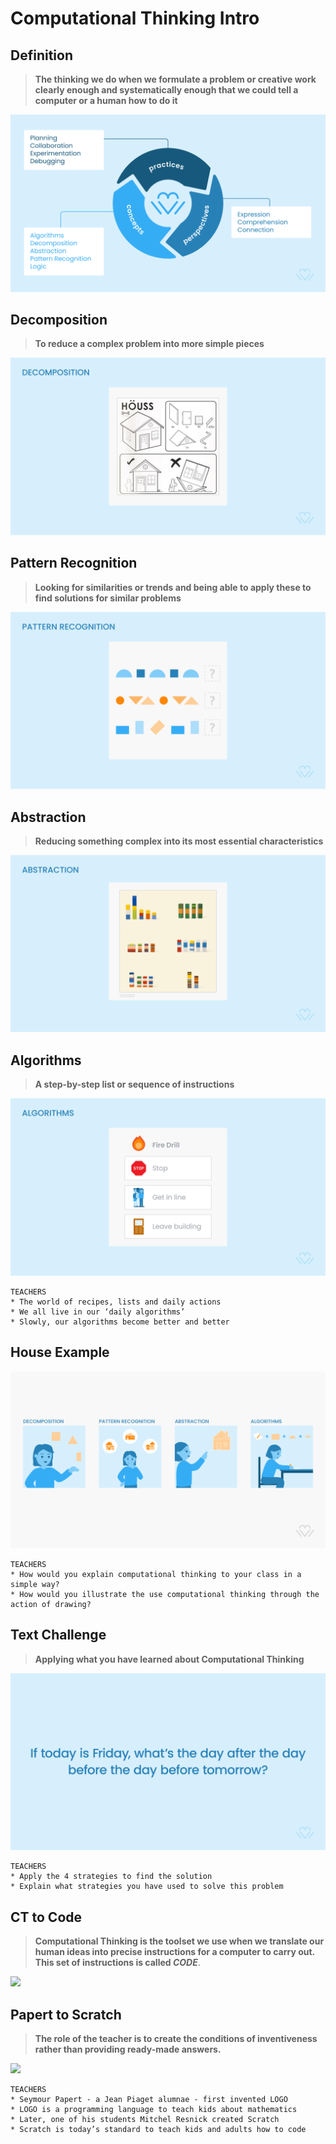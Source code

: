 # Computational Thinking Intro


## Definition
> **The thinking we do when we formulate a problem or creative work clearly enough and systematically enough that we could tell a computer or a human how to do it**

![](./assets/images/am-ct-intro/CT_Intro_Slides_1.png)

<!-- TEACHERS
* CT comes from classical philosophy
* How the human mind think and finds solutions to problems?
* The 4 Pillars are in no specific order -->

## Decomposition
> **To reduce a complex problem into more simple pieces**

![](./assets/images/am-ct-intro/CT_Intro_Slides_2.png)

<!-- TEACHERS
* Use the path of least resistance
* Start with what you know, the rest will unfold naturally
* Do not try to solve 'everything' at the same time -->

## Pattern Recognition
> **Looking for similarities or trends and being able to apply these to find solutions for similar problems**

![](./assets/images/am-ct-intro/CT_Intro_Slides_3.png)

<!-- TEACHERS
* What it’s been repeated several times in this sequence?
* Allows us to simplify the problem into a more precise one
* Gives birth to language through an agreement
* Connected to MEMORY: Without it, we cannot recognize anything -->

## Abstraction
> **Reducing something complex into its most essential characteristics**

![](./assets/images/am-ct-intro/CT_Intro_Slides_4.png)

<!-- TEACHERS
* The least obvious of all of them
* To find what is fundamental takes time and effort
* Only practice makes you better at what is essential in something
* It’s today’s data
* Fundamental for AI -->

## Algorithms
> **A step-by-step list or sequence of instructions**

![](./assets/images/am-ct-intro/CT_Intro_Slides_5.png)

    TEACHERS
    * The world of recipes, lists and daily actions
    * We all live in our ‘daily algorithms’
    * Slowly, our algorithms become better and better

## House Example

![](./assets/images/am-ct-intro/CT_Intro_Slides_6.png)

    TEACHERS
    * How would you explain computational thinking to your class in a simple way?
    * How would you illustrate the use computational thinking through the action of drawing?

## Text Challenge 
> **Applying what you have learned about Computational Thinking**

![](./assets/images/am-ct-intro/CT_Intro_Slides_7.png)

    TEACHERS
    * Apply the 4 strategies to find the solution
    * Explain what strategies you have used to solve this problem

<!-- ## Students Table CT?
> Computational Thinking is the toolset we use when we translate our human ideas into precise instructions for a computer to carry  out. Those instructions are called **CODE**.

![](/assets/images/am-ct-intro/CT_Intro_Slides_8.png)

Observe this table with attention and answer the following questions:

    TEACHERS
    * Which students are doing well? Improving? Sliding?
    * Which test was the whole group well prepared/not well prepared for?
    * Which CT elements would you use to find an answer? -->



## CT to Code
> **Computational Thinking is the toolset we use when we translate our human ideas into precise instructions for a computer to carry  out. This set of instructions is called *CODE***.

![](/assets/images/am-ct-intro/CT_Intro_Slides_9.png)

<!-- TEACHERS
* Modern computers replaced the old  group of women matemathicians
* Grace Hopper - Room of Parabolic Calculations - COBOL
* The Art of giving instructions has become a powerfull skill -->

## Papert to Scratch

> **The role of the teacher is to create the conditions of inventiveness rather than providing ready-made answers.**

![](/assets/images/am-ct-intro/CT_Intro_Slides_10.png)

    TEACHERS
    * Seymour Papert - a Jean Piaget alumnae - first invented LOGO
    * LOGO is a programming language to teach kids about mathematics
    * Later, one of his students Mitchel Resnick created Scratch
    * Scratch is today’s standard to teach kids and adults how to code


